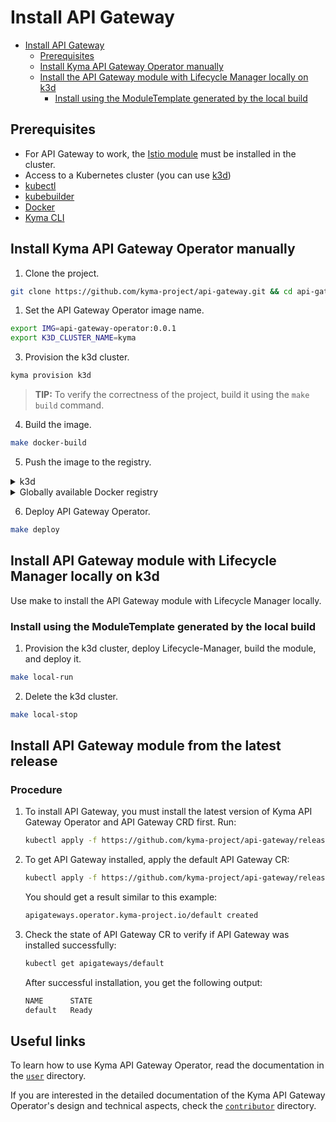 # Install API Gateway
- [Install API Gateway](#Install-api-gateway)
  - [Prerequisites](#prerequisites)
  - [Install Kyma API Gateway Operator manually](#install-kyma-api-gateway-operator-manually)
  - [Install the API Gateway module with Lifecycle Manager locally on k3d](#install-the-api-gateway-module-with-lifecycle-manager-locally-on-k3d)
    - [Install using the ModuleTemplate generated by the local build](#install-using-the-moduletemplate-generated-by-the-local-build)

## Prerequisites

- For API Gateway to work, the [Istio module](https://github.com/kyma-project/istio) must be installed in the cluster.
- Access to a Kubernetes cluster (you can use [k3d](https://k3d.io/v5.5.1/))
- [kubectl](https://kubernetes.io/docs/tasks/tools/)
- [kubebuilder](https://book.kubebuilder.io/)
- [Docker](https://www.docker.com)
- [Kyma CLI](https://kyma-project.io/#/04-operation-guides/operations/01-install-kyma-CLI)

## Install Kyma API Gateway Operator manually

1. Clone the project.

```bash
git clone https://github.com/kyma-project/api-gateway.git && cd api-gateway
```

1. Set the API Gateway Operator image name.

```bash
export IMG=api-gateway-operator:0.0.1
export K3D_CLUSTER_NAME=kyma
```

3. Provision the k3d cluster.

```bash
kyma provision k3d
```
>**TIP:** To verify the correctness of the project, build it using the `make build` command.

4. Build the image.

```bash
make docker-build
```

5. Push the image to the registry.

<div tabs name="Push image" group="api-gateway-operator-installation">
  <details>
  <summary label="k3d">
  k3d
  </summary>

   ```bash
   k3d image import $IMG -c $K3D_CLUSTER_NAME
   ```

  </details>
  <details>
  <summary label="Docker registry">
  Globally available Docker registry
  </summary>

   ```bash
   make docker-push
   ```

  </details>
</div>

6. Deploy API Gateway Operator.

```bash
make deploy
```

## Install API Gateway module with Lifecycle Manager locally on k3d

Use make to install the API Gateway module with Lifecycle Manager locally.

### Install using the ModuleTemplate generated by the local build

1. Provision the k3d cluster, deploy Lifecycle-Manager, build the module, and deploy it.

```bash
make local-run
```

2. Delete the k3d cluster.

```bash
make local-stop
```

## Install API Gateway module from the latest release

### Procedure

1. To install API Gateway, you must install the latest version of Kyma API Gateway Operator and API Gateway CRD first. Run:

   ```bash
   kubectl apply -f https://github.com/kyma-project/api-gateway/releases/latest/download/api-gateway-manager.yaml
   ```

2. To get API Gateway installed, apply the default API Gateway CR:

   ```bash
   kubectl apply -f https://github.com/kyma-project/api-gateway/releases/latest/download/apigateway-default-cr.yaml
   ```

   You should get a result similar to this example:

   ```bash
   apigateways.operator.kyma-project.io/default created
   ```

3. Check the state of API Gateway CR to verify if API Gateway was installed successfully:

   ```bash
   kubectl get apigateways/default
   ```

   After successful installation, you get the following output:

   ```bash
   NAME      STATE
   default   Ready
   ```

## Useful links

To learn how to use Kyma API Gateway Operator, read the documentation in the [`user`](/docs/user) directory.

If you are interested in the detailed documentation of the Kyma API Gateway Operator's design and technical aspects, check the [`contributor`](/docs/contributor/) directory.
